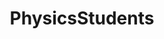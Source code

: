 ---
title: PhysicsStudents
crosslinks:
- Physics
- AskPhysics
- financialindependence
- GradSchool
- MedicalPhysics
- gradadmissions
---
